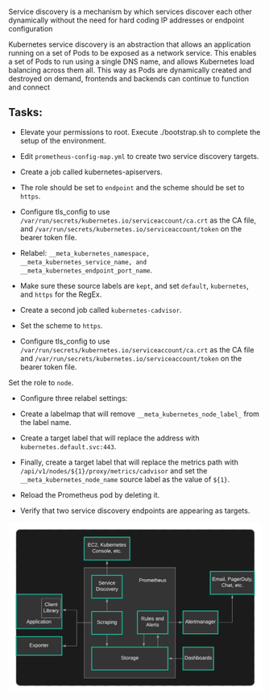 Service discovery is a mechanism by which services discover each other dynamically without the need for hard coding IP addresses or endpoint configuration

Kubernetes service discovery is an abstraction that allows an application running on a set of Pods to be exposed as a network service. This enables a set of Pods to run using a single DNS name, and allows Kubernetes load balancing across them all. This way as Pods are dynamically created and destroyed on demand, frontends and backends can continue to function and connect


## Tasks:

* Elevate your permissions to root. Execute ./bootstrap.sh to complete the setup of the environment.

* Edit `prometheus-config-map.yml` to create two service discovery targets.

* Create a job called kubernetes-apiservers.

* The role should be set to `endpoint` and the scheme should be set to `https`.

* Configure tls_config to use `/var/run/secrets/kubernetes.io/serviceaccount/ca.crt` as the CA file, and `/var/run/secrets/kubernetes.io/serviceaccount/token` on the bearer token file.

* Relabel: `__meta_kubernetes_namespace, __meta_kubernetes_service_name, and __meta_kubernetes_endpoint_port_name`.

* Make sure these source labels are `kept`, and set `default`, `kubernetes`, and `https` for the RegEx.

* Create a second job called `kubernetes-cadvisor`.

* Set the scheme to `https`.

* Configure tls_config to use `/var/run/secrets/kubernetes.io/serviceaccount/ca.crt` as the CA file and `/var/run/secrets/kubernetes.io/serviceaccount/token` on the bearer token file.

Set the role to `node`.

* Configure three relabel settings:

* Create a labelmap that will remove `__meta_kubernetes_node_label_` from the label name.

* Create a target label that will replace the address with `kubernetes.default.svc:443`.

* Finally, create a target label that will replace the metrics path with `/api/v1/nodes/${1}/proxy/metrics/cadvisor` and set the `__meta_kubernetes_node_name` source label as the value of `${1}`.

* Reload the Prometheus pod by deleting it.

* Verify that two service discovery endpoints are appearing as targets.

![](./img/Prometheus%20labs%20-%20Lab1.png)